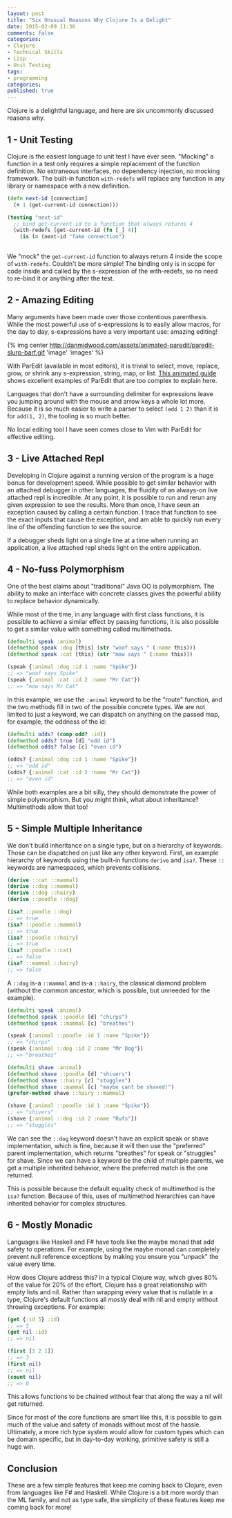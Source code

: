 ```yaml
---
layout: post
title: "Six Unusual Reasons Why Clojure Is a Delight"
date: 2015-02-09 11:36
comments: false
categories: 
- Clojure
- Technical Skills
- Lisp
- Unit Testing
tags:
- programming
categories: 
published: true
---
```


Clojure is a delightful language, and here are six uncommonly
discussed reasons why.

## 1 - Unit Testing

Clojure is the easiest language to unit test I have ever
seen. "Mocking" a function in a test only requires a simple
replacement of the function definition. No extraneous interfaces, no
dependency injection, no mocking framework.  The built-in function ```with-redefs```
will replace any function in any library or
namespace with a new definition.

``` clojure
(defn next-id [connection]
  (+ 1 (get-current-id connection)))

(testing "next-id"
  ;; bind get-current-id to a function that always returns 4 
  (with-redefs [get-current-id (fn [_] 4)]
    (is (= (next-id "fake connection")
           
```

We "mock" the ```get-current-id``` function to always return 4 inside
the scope of ```with-redefs```. Couldn't be more simple! The binding
only is in scope for code inside and called by the s-expression of the
with-redefs, so no need to re-bind it or anything after the test.

## 2 - Amazing Editing

Many arguments have been made over those contentious
parenthesis. While the most powerful use of s-expressions is to easily
allow macros, for the day to day, s-expressions have a very important
use: amazing editing!

{% img center http://danmidwood.com/assets/animated-paredit/paredit-slurp-barf.gif 'image' 'images' %}

With ParEdit (available in most editors), it is trivial to select,
move, replace, grow, or shrink any s-expression, string, map, or
list. [This animated guide](http://danmidwood.com/content/2014/11/21/animated-paredit.html)
shows excellent examples of ParEdit that are too
complex to explain here.

Languages that don't have a surrounding delimiter for expressions
leave you jumping around with the mouse and arrow keys a whole lot more.
Because it is so much easier to write a parser to select ```(add 1 2)```
than it is for ```add(1, 2)```, the tooling is so much better.

No local editing tool I have seen comes close to Vim with ParEdit for
effective editing. 

## 3 - Live Attached Repl

Developing in Clojure against a running version of the program is a
huge bonus for development speed. While possible to get similar
behavior with an attached debugger in other languages, the fluidity of
an always-on live attached repl is incredible. At any point, it is
possible to run and rerun any given expression to see the
results. More than once, I have seen an exception caused by calling a
certain function. I trace that function to see the exact inputs that
cause the exception, and am able to quickly run every line of the
offending function to see the source.

If a debugger sheds light on a single line at a time when running an
application, a live attached repl sheds light on the entire
application.

## 4 - No-fuss Polymorphism

One of the best claims about "traditional" Java OO is
polymorphism. The ability to make an interface with concrete classes
gives the powerful ability to replace behavior dynamically.

While most of the time, in any language with first class functions, it
is possible to achieve a similar effect by passing functions, it is
also possible to get a similar value with something called multimethods.

``` clojure
(defmulti speak :animal)
(defmethod speak :dog [this] (str "woof says " (:name this)))
(defmethod speak :cat [this] (str "mow says " (:name this)))

(speak {:animal :dog :id 1 :name "Spike"})
;; => "woof says Spike"
(speak {:animal :cat :id 2 :name "Mr Cat"})
;; => "mow says Mr Cat"
```

In this example, we use the ```:animal``` keyword to be the "route" function,
and the two methods fill in two of the possible concrete types. We are
not limited to just a keyword, we can dispatch on anything on the
passed map, for example, the oddness of the id:

``` clojure
(defmulti odds? (comp odd? :id))
(defmethod odds? true [d] "odd id")
(defmethod odds? false [c] "even id")

(odds? {:animal :dog :id 1 :name "Spike"})
;; => "odd id"
(odds? {:animal :cat :id 2 :name "Mr Cat"})
;; => "even id"
```

While both examples are a bit silly, they should demonstrate the power
of simple polymorphism. But you might think, what about inheritance?
Multimethods allow that too!

## 5 - Simple Multiple Inheritance

We don't build inheritance on a single type, but on a hierarchy of
keywords. Those can be dispatched on just like any other
keyword. First, an example hierarchy of keywords using the built-in
functions ```derive``` and ```isa?```. These ```::``` keywords are
namespaced, which prevents collisions.

``` clojure
(derive ::cat ::mammal)
(derive ::dog ::mammal)
(derive ::dog ::hairy)
(derive ::poodle ::dog)

(isa? ::poodle ::dog)
;; => true
(isa? ::poodle ::mammal)
;; => true
(isa? ::poodle ::hairy)
;; => true
(isa? ::poodle ::cat)
;; => false
(isa? ::mammal ::hairy)
;; => false
```

A ```::dog``` is-a ```::mammal``` and is-a ```::hairy```, the
classical diamond problem (without the common ancestor, which is
possible, but unneeded for the example).

``` clojure
(defmulti speak :animal)
(defmethod speak ::poodle [d] "chirps")
(defmethod speak ::mammal [c] "breathes")

(speak {:animal ::poodle :id 1 :name "Spike"})
;; => "chirps"
(speak {:animal ::dog :id 2 :name "Mr Dog"})
;; => "breathes"

(defmulti shave :animal)
(defmethod shave ::poodle [d] "shivers")
(defmethod shave ::hairy [c] "stuggles")
(defmethod shave ::mammal [c] "maybe cant be shaved!")
(prefer-method shave ::hairy ::mammal)

(shave {:animal ::poodle :id 1 :name "Spike"})
;; => "shivers"
(shave {:animal ::dog :id 2 :name "Rufs"})
;; => "stuggles"
```

We can see the ```::dog``` keyword doesn't have an explicit speak or shave
implementation, which is fine, because it will then use the "preferred"
parent implementation, which returns "breathes" for speak or
"struggles" for shave. Since we can have a keyword be the child of
multiple parents, we get a multiple inherited behavior, where the
preferred match is the one returned.

This is possible because the default equality check of multimethod is
the ```isa?``` function. Because of this, uses of multimethod
hierarchies can have inherited behavior for complex structures.

## 6 - Mostly Monadic

Languages like Haskell and F# have tools like the maybe monad that add
safety to operations. For example, using the maybe monad can
completely prevent null reference exceptions by making you ensure you
"unpack" the value every time.

How does Clojure address this? In a typical Clojure way, which gives
80% of the value for 20% of the effort, Clojure has a great
relationship with empty lists and nil. Rather than wrapping every
value that is nullable in a type, Clojure's default functions all
_mostly_ deal with nil and empty without throwing exceptions. For
example:

``` clojure
(get {:id 5} :id)
;; => 5
(get nil :id)
;; => nil

(first [3 2 1])
;; => 3
(first nil)
;; => nil
(count nil)
;; => 0
```

This allows functions to be chained without fear that along the way a
nil will get returned.

Since for most of the core functions are smart like this, it is
possible to gain much of the value and safety of monads without most
of the hassle. Ultimately, a more rich type system would allow for
custom types which can be domain specific, but in day-to-day working,
primitive safety is still a huge win.

## Conclusion

These are a few simple features that keep me coming back to Clojure,
even from languages like F# and Haskell. While Clojure is a bit more
wordy than the ML family, and not as type safe, the simplicity of
these features keep me coming back for more!
